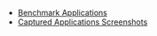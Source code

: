 * [Benchmark Applications](https://github.com/drme/gui-test/wiki/Benchmark-Applications)
* [Captured Applications Screenshots](https://cloud.ktu.edu/s/JkbsF2DkyyWLBw7)
